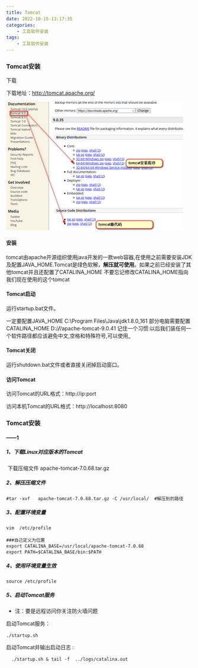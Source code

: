 ```yaml
---
title: Tomcat
date: 2022-10-15-13:17:35
categories:
	- 工具软件安装
tags:
	- 工具软件安装
---
```



### Tomcat安装

下载

下载地址：http://tomcat.apache.org/

![](Tomcat-tool/1646193444708.png)


#### 安装

tomcat由apache开源组织使用java开发的一款web容器,在使用之前需要安装JDK及配置JAVA_HOME.Tomcat是绿色软解，**解压就可使用**。如果之前已经安装了其他tomcat并且还配置了CATALINA_HOME 不要忘记修改CATALINA_HOME指向我们现在使用的这个tomcat

#### Tomcat启动

运行startup.bat文件。

一定要配置JAVA_HOME   C:\Program Files\Java\jdk1.8.0_161
部分电脑需要配置CATALINA_HOME   D:/***/***/apache-tomcat-9.0.41
记住一个习惯:以后我们装任何一个软件路径都应该避免中文,空格和特殊符号,可以使用_

#### Tomcat关闭

  运行shutdown.bat文件或者直接关闭掉启动窗口。

#### 访问Tomcat

访问Tomcat的URL格式：http://ip:port

访问本机Tomcat的URL格式：http://localhost:8080



### Tomcat安装

#### ——1

##### 1、下载Linux对应版本的Tomcat

​	  下载压缩文件     apache-tomcat-7.0.68.tar.gz         

##### 2、解压压缩文件

```shell
#tar -xvf   apache-tomcat-7.0.68.tar.gz -C /usr/local/  #解压到的路径 
```

##### 3、配置环境变量

```shell
vim  /etc/profile

###自己定义为位置
export CATALINA_BASE=/usr/local/apache-tomcat-7.0.68
export PATH=$CATALINA_BASE/bin:$PATH

```

##### 4、使用环境变量生效

````shell
source /etc/profile
````

##### 5、启动Tomcat服务

* 注：要是远程访问你关注防火墙问题

启动Tomcat服务：

````shell
./startup.sh
````


启动Tomcat并输出启动日志 :

````shell
  ./startup.sh & tail -f  ../logs/catalina.out
````


